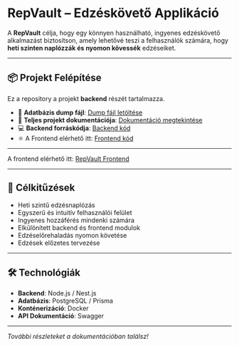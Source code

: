 # RepVault – Edzéskövető Applikáció

A **RepVault** célja, hogy egy könnyen használható, ingyenes edzéskövető alkalmazást biztosítson, amely lehetővé teszi a felhasználók számára, hogy **heti szinten naplózzák és nyomon kövessék** edzéseiket.

---

## 📦 Projekt Felépítése

Ez a repository a projekt **backend** részét tartalmazza.

- 📄 **Adatbázis dump fájl**: [Dump fájl letöltése](https://github.com/Almos-Pal/Vizsgaremek-Backend/blob/main/repvault.sql)
- 📘 **Teljes projekt dokumentációja**: [Dokumentáció megtekintése](https://github.com/Almos-Pal/Vizsgaremek-Backend/blob/main/repVaultDokumentacio.pdf)
- 💻 **Backend forráskódja**: [Backend kód](https://github.com/Almos-Pal/Vizsgaremek-Backend)
- ⚛ A Frontend elérhető itt: [Frontend kód](https://github.com/Almos-Pal/Vizsgaremek-Frontend)

---

A frontend elérhető itt: [RepVault Frontend](https://github.com/Almos-Pal/Vizsgaremek-Frontend)

---

## 🚀 Célkitűzések

- Heti szintű edzésnaplózás
- Egyszerű és intuitív felhasználói felület
- Ingyenes hozzáférés mindenki számára
- Elkülönített backend és frontend modulok
- Edzéselőrehaladás nyomon követése
- Edzések előzetes tervezése

---

## 🛠️ Technológiák

- **Backend**: Node.js / Nest.js
- **Adatbázis**: PostgreSQL / Prisma
- **Konténerizáció**: Docker
- **API Dokumentáció**: Swagger

---

_További részleteket a dokumentációban találsz!_
